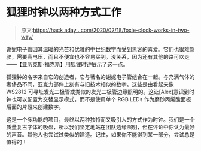 # 狐狸时钟以两种方式工作

> 原文:[https://hack aday . com/2020/02/18/foxie-clock-works-in-two-way/](https://hackaday.com/2020/02/18/foxie-clock-works-in-two-ways/)

谢妮电子管因其温暖的光芒和优雅的中世纪数字而受到黑客的喜爱。它们也很难驾驶，需要高电压，而且不便宜也不容易买到。没关系，因为还有其他的路可以走——【亚历克斯·福克斯】用狐狸时钟展示了这一点。

狐狸钟的名字来自它的创造者，它与著名的谢妮电子管组合在一起。与充满气体的奢侈品不同，亚克力部件上刻有与旧技术相似的数字。这些是由看起来像 WS2812 可寻址发光二极管或类似的发光二极管边缘照明的。这让[Alex]意识到时钟也可以配置为交替显示模式，而不是使用单个 RGB LEDs 作为磨砂丙烯酸面板后面的片段来创建数字。

这是一个多功能的项目，最终以两种独特而又吸引人的方式作为时钟。我们是一个质量复古字体的吸盘，所以我们坚定地站在团队边缘照明，但在评论中你认为最好的声音。其他人也尝试过类似的建造。记住，如果你不能得到某一部分，尝试总是值得的！